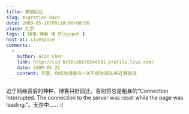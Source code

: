 ```yaml
---
title: 被迫回迁
slug: migration-back
date: 2009-05-16T09:10:00+08:00
place: 北京
tags: [ 随笔 博客 墙 Blogspot ]
host-at: LiveSpace
comments:
  -
    author: Alan Chen 
    link: http://cid-bc50ca5b7024dc31.profile.live.com/
    date: 2009-05-21
    content: 恭喜，你成功滴做鸟一次不成功滴BLOG迁移尝试
---
```

迫于网络背后的种种，博客只好回迁。否则将总是粗暴的“Connection Interrupted. The connection to the server was reset while the page was loading.”。无奈中…… :(
